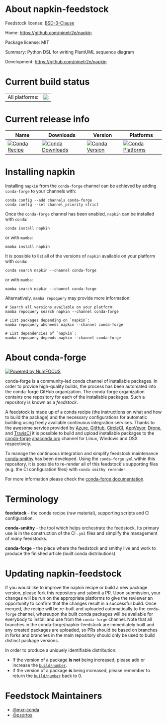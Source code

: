 About napkin-feedstock
======================

Feedstock license: [BSD-3-Clause](https://github.com/conda-forge/napkin-feedstock/blob/main/LICENSE.txt)

Home: https://github.com/pinetr2e/napkin

Package license: MIT

Summary: Python DSL for writing PlantUML sequence diagram

Development: https://github.com/pinetr2e/napkin

Current build status
====================


<table><tr><td>All platforms:</td>
    <td>
      <a href="https://dev.azure.com/conda-forge/feedstock-builds/_build/latest?definitionId=13070&branchName=main">
        <img src="https://dev.azure.com/conda-forge/feedstock-builds/_apis/build/status/napkin-feedstock?branchName=main">
      </a>
    </td>
  </tr>
</table>

Current release info
====================

| Name | Downloads | Version | Platforms |
| --- | --- | --- | --- |
| [![Conda Recipe](https://img.shields.io/badge/recipe-napkin-green.svg)](https://anaconda.org/conda-forge/napkin) | [![Conda Downloads](https://img.shields.io/conda/dn/conda-forge/napkin.svg)](https://anaconda.org/conda-forge/napkin) | [![Conda Version](https://img.shields.io/conda/vn/conda-forge/napkin.svg)](https://anaconda.org/conda-forge/napkin) | [![Conda Platforms](https://img.shields.io/conda/pn/conda-forge/napkin.svg)](https://anaconda.org/conda-forge/napkin) |

Installing napkin
=================

Installing `napkin` from the `conda-forge` channel can be achieved by adding `conda-forge` to your channels with:

```
conda config --add channels conda-forge
conda config --set channel_priority strict
```

Once the `conda-forge` channel has been enabled, `napkin` can be installed with `conda`:

```
conda install napkin
```

or with `mamba`:

```
mamba install napkin
```

It is possible to list all of the versions of `napkin` available on your platform with `conda`:

```
conda search napkin --channel conda-forge
```

or with `mamba`:

```
mamba search napkin --channel conda-forge
```

Alternatively, `mamba repoquery` may provide more information:

```
# Search all versions available on your platform:
mamba repoquery search napkin --channel conda-forge

# List packages depending on `napkin`:
mamba repoquery whoneeds napkin --channel conda-forge

# List dependencies of `napkin`:
mamba repoquery depends napkin --channel conda-forge
```


About conda-forge
=================

[![Powered by
NumFOCUS](https://img.shields.io/badge/powered%20by-NumFOCUS-orange.svg?style=flat&colorA=E1523D&colorB=007D8A)](https://numfocus.org)

conda-forge is a community-led conda channel of installable packages.
In order to provide high-quality builds, the process has been automated into the
conda-forge GitHub organization. The conda-forge organization contains one repository
for each of the installable packages. Such a repository is known as a *feedstock*.

A feedstock is made up of a conda recipe (the instructions on what and how to build
the package) and the necessary configurations for automatic building using freely
available continuous integration services. Thanks to the awesome service provided by
[Azure](https://azure.microsoft.com/en-us/services/devops/), [GitHub](https://github.com/),
[CircleCI](https://circleci.com/), [AppVeyor](https://www.appveyor.com/),
[Drone](https://cloud.drone.io/welcome), and [TravisCI](https://travis-ci.com/)
it is possible to build and upload installable packages to the
[conda-forge](https://anaconda.org/conda-forge) [anaconda.org](https://anaconda.org/)
channel for Linux, Windows and OSX respectively.

To manage the continuous integration and simplify feedstock maintenance
[conda-smithy](https://github.com/conda-forge/conda-smithy) has been developed.
Using the ``conda-forge.yml`` within this repository, it is possible to re-render all of
this feedstock's supporting files (e.g. the CI configuration files) with ``conda smithy rerender``.

For more information please check the [conda-forge documentation](https://conda-forge.org/docs/).

Terminology
===========

**feedstock** - the conda recipe (raw material), supporting scripts and CI configuration.

**conda-smithy** - the tool which helps orchestrate the feedstock.
                   Its primary use is in the construction of the CI ``.yml`` files
                   and simplify the management of *many* feedstocks.

**conda-forge** - the place where the feedstock and smithy live and work to
                  produce the finished article (built conda distributions)


Updating napkin-feedstock
=========================

If you would like to improve the napkin recipe or build a new
package version, please fork this repository and submit a PR. Upon submission,
your changes will be run on the appropriate platforms to give the reviewer an
opportunity to confirm that the changes result in a successful build. Once
merged, the recipe will be re-built and uploaded automatically to the
`conda-forge` channel, whereupon the built conda packages will be available for
everybody to install and use from the `conda-forge` channel.
Note that all branches in the conda-forge/napkin-feedstock are
immediately built and any created packages are uploaded, so PRs should be based
on branches in forks and branches in the main repository should only be used to
build distinct package versions.

In order to produce a uniquely identifiable distribution:
 * If the version of a package **is not** being increased, please add or increase
   the [``build/number``](https://docs.conda.io/projects/conda-build/en/latest/resources/define-metadata.html#build-number-and-string).
 * If the version of a package **is** being increased, please remember to return
   the [``build/number``](https://docs.conda.io/projects/conda-build/en/latest/resources/define-metadata.html#build-number-and-string)
   back to 0.

Feedstock Maintainers
=====================

* [@mxr-conda](https://github.com/mxr-conda/)
* [@psortos](https://github.com/psortos/)

